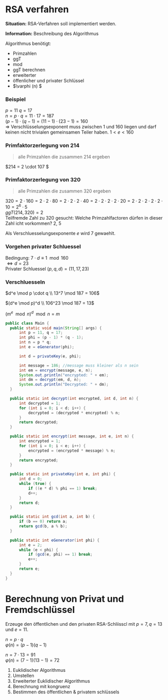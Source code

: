 # RSA verfahren
**Situation:** RSA-Verfahren soll implementiert werden.

**Information:** Beschreibung des Algorithmus

Algorithmus benötigt:
- Primzahlen
- ggT 
- mod
- ggT berechnen 
- erweiterter    
- öffenlicher und privater Schlüssel
- $\varphi (n) $

### Beispiel
$p = 11 ~ q = 17$\
$n = p \cdot q = 11 \cdot 17 = 187$\
$(p - 1) \cdot (q - 1) = (11 - 1) \cdot (23 - 1) = 160$\
$\Rightarrow$ Verschlüsselungsexponent 
 muss zwischen 1 und 160 liegen und darf keinen nicht trivialen gemeinsamen Teiler haben. $1 < e < 160$

### Primfaktorzerlegung von 214 
> alle Primzahlen die zusammen 214 ergeben

$214 = 2 \cdot 107 $

### Primfaktorzerlegung von 320 
> alle Primzahlen die zusammen 320 ergeben

$320 = 2 \cdot 160 = 2 \cdot 2 \cdot 80 = 2 \cdot 2 \cdot 2 \cdot 40 = 2 \cdot 2 \cdot 2 \cdot 2 \cdot 20 = 2 \cdot 2 \cdot 2 \cdot 2 \cdot 2 \cdot 10 = 2^6 \cdot 5$\
$ggT(214,320) = 2$\
Teilfremde Zahl zu 320 gesucht: Welche Primzahlfactoren dürfen in dieser Zahl icht vorkommen? 2, 5

Als Verschluesselungsexponente $e$ wird $7$ gewaehlt.

### Vorgehen privater Schluessel
Bedingung: $7 \cdot d \equiv 1 \mod 160$\
$\Leftrightarrow d = 23$\
Privater Schluessel $(p, q, d) = (11, 17, 23)$

### Verschluesseln
$d^e \mod p \cdot q \\ 13^7 \mod 187 = 106$

$(d^e \mod p)^d \\ 106^23 \mod 187 = 13$

$(m^e \mod n)^d \mod n = m$

```java
public class Main {
  public static void main(String[] args) {
      int p = 11, q = 17; 
      int phi = (p - 1) * (q - 1);
      int n = p * q;
      int e = eGenerator(phi);

      int d = privateKey(e, phi);

      int message = 186; //message muss kleiner als n sein
      int em = encrypt(message, e, n);
      System.out.println("encrypted: " + em);
      int dm = decrypt(em, d, n);
      System.out.println("Decrypted: " + dm);
  }

  public static int decrypt(int encrypted, int d, int n) {
      int decrypted = 1;
      for (int i = 0; i < d; i++) {
          decrypted = (decrypted * encrypted) % n;
      }
      return decrypted;
  }

  public static int encrypt(int message, int e, int n) {
      int encrypted = 1;
      for (int i = 0; i < e; i++) {
          encrypted = (encrypted * message) % n;
      }
      return encrypted;
  }

  public static int privateKey(int e, int phi) {
      int d = 0;
      while (true) {
          if ((e * d) % phi == 1) break;
          d++;
      }
      return d;
  }

  public static int gcd(int a, int b) {
      if (b == 0) return a;
      return gcd(b, a % b);
  }

  public static int eGenerator(int phi) {
      int e = 2;
      while (e < phi) {
          if (gcd(e, phi) == 1) break;
          e++;
      }
      return e;
  }
}
```

# Berechnung von Privat und Fremdschlüssel
Erzeuge den öffentlichen und den privaten RSA-Schliisscl mit $p = 7, q = 13$ und $e = 11$.

$n = p \cdot q$\
$\varphi(n) = (p - 1)(q - 1)$

$n = 7 \cdot 13 = 91$\
$\varphi(n) = (7 - 1)(13 - 1) = 72$

1. Euklidischer Algorithmus 
2. Umstellen
3. Erweiterter Euklidischer Algorithmus
4. Berechnung mit kongruenz
5. Bestimmen des öffentlichen & privatem schlüssels